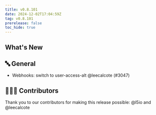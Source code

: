 ```yaml
---
title: v0.8.101
date: 2024-12-02T17:04:59Z
tag: v0.8.101
prerelease: false
toc_hide: true
---
```


## What's New
## 🔤 General
- Webhooks: switch to user-access-alt @leecalcote (#3047)

## 👨🏽‍💻 Contributors

Thank you to our contributors for making this release possible:
@l5io and @leecalcote

